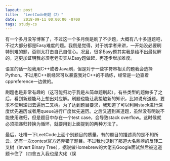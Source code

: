 ```yaml
---
layout: post
title:  "LeetCode刷题（2）"
date:   2018-09-11 00:00:00 -0700
tags: study-cs
---
```


有一个多月没写博客了，不过这一个多月倒是刷了不少题，大概有八十多道题吧，不过大部分都是Easy难度的题。我倒是觉得，对于初学者来讲，一开始没必要刷特别难的题，否则太打击自己自信心。况且，很多Easy题其实我是给不出最优解的，这更加证明我必须老老实实从Easy题做起，再逐步增加难度。

语言的话一般我用C++或者Java刷，但是对于一些字符串相关的题我会选择Python。不过用C++刷经常可以暴露我对C++的不熟练，经常是一边查着cppreference一边做的。

刷题也是非常有趣的（这可能归功于我是从简单题刷起）。有些类型的题做多了之后，看到新题能马上想出对应解。刷题也能让我接触新的知识，比如说有道题，要求不使用递归去遍历二叉树。为了达到题目要求，我知道了可以利用stack进行深度优先遍历或者用queue进行广度优先遍历。之后又遇到某道题，虽然没有明说不能使用递归，但是题目中存在一个test case，会导致stack overflow。这时候就必须把递归转换为循环，就要用到上面提到的两种方法了。

最后，吐槽一下LeetCode上面个别题目的质量。有的题目的描述真的是不知所云，还有一次contest官方还弄错了题目。不过我也见到了那道大名鼎鼎的反转二叉树（Invert Binary Tree），据说做Homebrew的大佬去Google面试然后被这道题卡住了（四舍五入我也是大佬（误